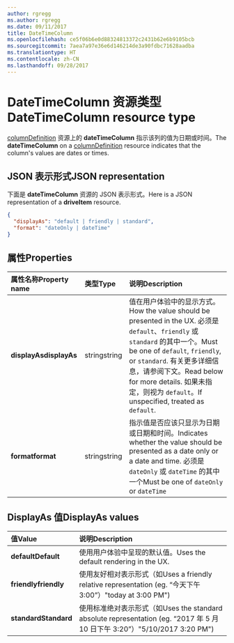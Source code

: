 ```yaml
---
author: rgregg
ms.author: rgregg
ms.date: 09/11/2017
title: DateTimeColumn
ms.openlocfilehash: ce5f06b6e0d88324813372c2431b62e6b9105bcb
ms.sourcegitcommit: 7aea7a97e36e6d146214de3a90fdbc71628aadba
ms.translationtype: HT
ms.contentlocale: zh-CN
ms.lasthandoff: 09/28/2017
---
```

# <a name="datetimecolumn-resource-type"></a><span data-ttu-id="490a8-102">DateTimeColumn 资源类型</span><span class="sxs-lookup"><span data-stu-id="490a8-102">DateTimeColumn resource type</span></span>

<span data-ttu-id="490a8-103">[columnDefinition](columnDefinition.md) 资源上的 **dateTimeColumn** 指示该列的值为日期或时间。</span><span class="sxs-lookup"><span data-stu-id="490a8-103">The **dateTimeColumn** on a [columnDefinition](columnDefinition.md) resource indicates that the column's values are dates or times.</span></span>

## <a name="json-representation"></a><span data-ttu-id="490a8-104">JSON 表示形式</span><span class="sxs-lookup"><span data-stu-id="490a8-104">JSON representation</span></span>

<span data-ttu-id="490a8-105">下面是 **dateTimeColumn** 资源的 JSON 表示形式。</span><span class="sxs-lookup"><span data-stu-id="490a8-105">Here is a JSON representation of a **driveItem** resource.</span></span>
<!-- { "blockType": "resource", "@odata.type": "microsoft.graph.dateTimeColumn" } -->

```json
{
  "displayAs": "default | friendly | standard",
  "format": "dateOnly | dateTime"
}
```

## <a name="properties"></a><span data-ttu-id="490a8-106">属性</span><span class="sxs-lookup"><span data-stu-id="490a8-106">Properties</span></span>

| <span data-ttu-id="490a8-107">属性名称</span><span class="sxs-lookup"><span data-stu-id="490a8-107">Property name</span></span>      | <span data-ttu-id="490a8-108">类型</span><span class="sxs-lookup"><span data-stu-id="490a8-108">Type</span></span>               | <span data-ttu-id="490a8-109">说明</span><span class="sxs-lookup"><span data-stu-id="490a8-109">Description</span></span>
|:-------------------|:-------------------|:----------------------------------------------
| <span data-ttu-id="490a8-110">**displayAs**</span><span class="sxs-lookup"><span data-stu-id="490a8-110">**displayAs**</span></span>      | <span data-ttu-id="490a8-111">string</span><span class="sxs-lookup"><span data-stu-id="490a8-111">string</span></span>             | <span data-ttu-id="490a8-112">值在用户体验中的显示方式。</span><span class="sxs-lookup"><span data-stu-id="490a8-112">How the value should be presented in the UX.</span></span> <span data-ttu-id="490a8-113">必须是 `default`、`friendly` 或 `standard` 的其中一个。</span><span class="sxs-lookup"><span data-stu-id="490a8-113">Must be one of `default`, `friendly`, or `standard`.</span></span> <span data-ttu-id="490a8-114">有关更多详细信息，请参阅下文。</span><span class="sxs-lookup"><span data-stu-id="490a8-114">Read below for more details.</span></span> <span data-ttu-id="490a8-115">如果未指定，则视为 `default`。</span><span class="sxs-lookup"><span data-stu-id="490a8-115">If unspecified, treated as `default`.</span></span>
| <span data-ttu-id="490a8-116">**format**</span><span class="sxs-lookup"><span data-stu-id="490a8-116">**format**</span></span>         | <span data-ttu-id="490a8-117">string</span><span class="sxs-lookup"><span data-stu-id="490a8-117">string</span></span>             | <span data-ttu-id="490a8-118">指示值是否应该只显示为日期或日期和时间。</span><span class="sxs-lookup"><span data-stu-id="490a8-118">Indicates whether the value should be presented as a date only or a date and time.</span></span> <span data-ttu-id="490a8-119">必须是 `dateOnly` 或 `dateTime` 的其中一个</span><span class="sxs-lookup"><span data-stu-id="490a8-119">Must be one of `dateOnly` or `dateTime`</span></span>

## <a name="displayas-values"></a><span data-ttu-id="490a8-120">DisplayAs 值</span><span class="sxs-lookup"><span data-stu-id="490a8-120">DisplayAs values</span></span>

| <span data-ttu-id="490a8-121">值</span><span class="sxs-lookup"><span data-stu-id="490a8-121">Value</span></span>        | <span data-ttu-id="490a8-122">说明</span><span class="sxs-lookup"><span data-stu-id="490a8-122">Description</span></span>
|:-------------|:--------------------------------------------------------------
| <span data-ttu-id="490a8-123">**default**</span><span class="sxs-lookup"><span data-stu-id="490a8-123">**Default**</span></span>  | <span data-ttu-id="490a8-124">使用用户体验中呈现的默认值。</span><span class="sxs-lookup"><span data-stu-id="490a8-124">Uses the default rendering in the UX.</span></span>
| <span data-ttu-id="490a8-125">**friendly**</span><span class="sxs-lookup"><span data-stu-id="490a8-125">**friendly**</span></span> | <span data-ttu-id="490a8-126">使用友好相对表示形式（如</span><span class="sxs-lookup"><span data-stu-id="490a8-126">Uses a friendly relative representation (eg.</span></span> <span data-ttu-id="490a8-127">“今天下午 3:00”）</span><span class="sxs-lookup"><span data-stu-id="490a8-127">"today at 3:00 PM")</span></span>
| <span data-ttu-id="490a8-128">**standard**</span><span class="sxs-lookup"><span data-stu-id="490a8-128">**Standard**</span></span> | <span data-ttu-id="490a8-129">使用标准绝对表示形式（如</span><span class="sxs-lookup"><span data-stu-id="490a8-129">Uses the standard absolute representation (eg.</span></span> <span data-ttu-id="490a8-130">“2017 年 5 月 10 日下午 3:20”）</span><span class="sxs-lookup"><span data-stu-id="490a8-130">"5/10/2017 3:20 PM")</span></span>


<!-- {
  "type": "#page.annotation",
  "description": "",
  "keywords": "",
  "section": "documentation",
  "tocPath": "Resources/DateTimeColumn"
} -->

